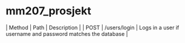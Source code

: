 # mm207_prosjekt
| Method | Path | Description |
| POST | /users/login | Logs in a user if username and password matches the database |
